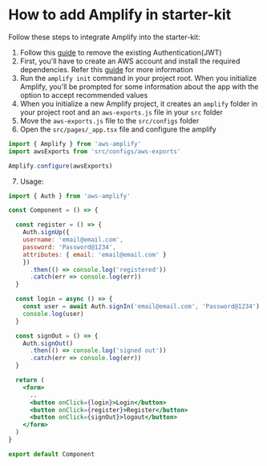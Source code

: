 # How to add Amplify in starter-kit

Follow these steps to integrate Amplify into the starter-kit:

1. Follow this [guide](/guide/development/authentication.html#how-to-remove-authentication) to remove the existing Authentication(JWT)
2. First, you'll have to create an AWS account and install the required dependencies. Refer this [guide](https://docs.amplify.aws/start/getting-started/installation/q/integration/react/) for more information
3. Run the `amplify init` command in your project root. When you initialize Amplify, you'll be prompted for some information about the app with the option to accept recommended values
4. When you initialize a new Amplify project, it creates an `amplify` folder in your project root and an `aws-exports.js` file in your `src` folder
5. Move the `aws-exports.js` file to the `src/configs` folder
6. Open the `src/pages/_app.tsx` file and configure the amplify

```jsx
import { Amplify } from 'aws-amplify'
import awsExports from 'src/configs/aws-exports'

Amplify.configure(awsExports)
```

7. Usage:

```jsx
import { Auth } from 'aws-amplify'

const Component = () => {

  const register = () => {
    Auth.signUp({
    username: 'email@email.com',
    password: 'Password@1234',
    attributes: { email: 'email@email.com' }
    })
      .then(() => console.log('registered'))
      .catch(err => console.log(err))
  }

  const login = async () => {
    const user = await Auth.signIn('email@email.com', 'Password@1234')
    console.log(user)
  }

  const signOut = () => {
    Auth.signOut()
      .then(() => console.log('signed out'))
      .catch(err => console.log(err))
  }

  return (
    <form>
      ..
      <button onClick={login}>Login</button>
      <button onClick={register}>Register</button>
      <button onClick={signOut}>logout</button>
    </form>
  )
}

export default Component
```
